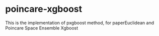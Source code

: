 # poincare-xgboost
This is the implementation of pxgboost method, for paperEuclidean and Poincare Space Ensemble Xgboost
